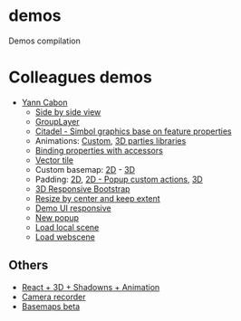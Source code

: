 # demos
Demos compilation

# Colleagues demos
* [Yann Cabon](https://github.com/ycabon/presentations)
  * [Side by side view](http://ycabon.github.io/presentations/2015-berlin-js-api4-whats-new/demos/accessor/side-by-side.html)
  * [GroupLayer](https://ycabon.github.io/presentations/2015-berlin-js-api4-whats-new/demos/grouplayer/index.html)
  * [Citadel - Simbol graphics base on feature properties](http://ycabon.github.io/presentations/2015-berlin-js-api4-whats-new/demos/visualization/epic-citadel.html)
  * Animations: [Custom](https://ycabon.github.io/presentations/2015-berlin-js-api4-whats-new/demos/animation/random.html), [3D parties libraries](https://ycabon.github.io/presentations/2015-berlin-js-api4-whats-new/demos/animation/tweenjs.html)
  * [Binding properties with accessors](http://ycabon.github.io/presentations/2015-berlin-js-api4-whats-new/demos/integration/dbind.html)
  * [Vector tile](http://ycabon.github.io/presentations/2015-berlin-js-api4-whats-new/demos/vectortiles/vectortile.html)
  * Custom basemap: [2D](http://ycabon.github.io/presentations/2015-berlin-js-api4-whats-new/demos/basemap/2d-custom.html) - [3D](http://ycabon.github.io/presentations/2015-berlin-js-api4-whats-new/demos/basemap/3d.html)
  * Padding: [2D](http://ycabon.github.io/presentations/2015-berlin-js-api4-whats-new/demos/padding/2d.html), [2D - Popup custom actions](http://ycabon.github.io/presentations/2015-berlin-js-api4-whats-new/demos/popup/popup-custom-actions.html), [3D](http://ycabon.github.io/presentations/2015-berlin-js-api4-whats-new/demos/padding/3d.html)
  * [3D Responsive Bootstrap](http://ycabon.github.io/presentations/2015-berlin-js-api4-whats-new/demos/resizing/responsive-bootstrap.html)
  * [Resize by center and keep extent](http://ycabon.github.io/presentations/2015-berlin-js-api4-whats-new/demos/resizing/manual-resize.html)
  * [Demo UI responsive](http://ycabon.github.io/presentations/2015-berlin-js-api4-whats-new/demos/ui/responsive.html)
  * [New popup](http://ycabon.github.io/presentations/2015-berlin-js-api4-whats-new/demos/popup/popup.html)
  * [Load local scene](http://ycabon.github.io/presentations/2015-berlin-js-api4-whats-new/demos/webscene/local.html)
  * [Load webscene](http://ycabon.github.io/presentations/2015-berlin-js-api4-whats-new/demos/webscene/slides.html)

## Others
* [React + 3D + Shadowns + Animation](http://jsbin.com/togemadodo/1/edit?html,js,output)
* [Camera recorder](http://output.jsbin.com/donujo)
* [Basemaps beta](http://basemapsbeta.arcgis.com/preview/app/index.html)
